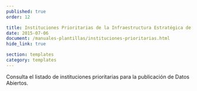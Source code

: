 ```yaml
---
published: true
order: 12

title: Instituciones Prioritarias de la Infraestructura Estratégica de Datos Abiertos
date: 2015-07-06
document: /manuales-plantillas/instituciones-prioritarias.html
hide_link: true

section: templates
category: templates
---
```


Consulta el listado de instituciones prioritarias para la publicación de Datos Abiertos.
